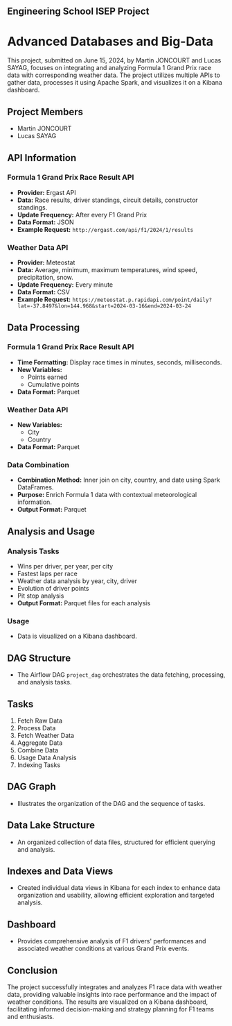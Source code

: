 ## Engineering School ISEP Project 

# Advanced Databases and Big-Data
This project, submitted on June 15, 2024, by Martin JONCOURT and Lucas SAYAG, focuses on integrating and analyzing Formula 1 Grand Prix race data with corresponding weather data. The project utilizes multiple APIs to gather data, processes it using Apache Spark, and visualizes it on a Kibana dashboard.

## Project Members
- Martin JONCOURT
- Lucas SAYAG

## API Information
### Formula 1 Grand Prix Race Result API
- **Provider:** Ergast API
- **Data:** Race results, driver standings, circuit details, constructor standings.
- **Update Frequency:** After every F1 Grand Prix
- **Data Format:** JSON
- **Example Request:** `http://ergast.com/api/f1/2024/1/results`

### Weather Data API
- **Provider:** Meteostat
- **Data:** Average, minimum, maximum temperatures, wind speed, precipitation, snow.
- **Update Frequency:** Every minute
- **Data Format:** CSV
- **Example Request:** `https://meteostat.p.rapidapi.com/point/daily?lat=-37.8497&lon=144.968&start=2024-03-16&end=2024-03-24`

## Data Processing
### Formula 1 Grand Prix Race Result API
- **Time Formatting:** Display race times in minutes, seconds, milliseconds.
- **New Variables:**
  - Points earned
  - Cumulative points
- **Data Format:** Parquet

### Weather Data API
- **New Variables:**
  - City
  - Country
- **Data Format:** Parquet

### Data Combination
- **Combination Method:** Inner join on city, country, and date using Spark DataFrames.
- **Purpose:** Enrich Formula 1 data with contextual meteorological information.
- **Output Format:** Parquet

## Analysis and Usage
### Analysis Tasks
- Wins per driver, per year, per city
- Fastest laps per race
- Weather data analysis by year, city, driver
- Evolution of driver points
- Pit stop analysis
- **Output Format:** Parquet files for each analysis

### Usage
- Data is visualized on a Kibana dashboard.

## DAG Structure
- The Airflow DAG `project_dag` orchestrates the data fetching, processing, and analysis tasks.

## Tasks
1. Fetch Raw Data
2. Process Data
3. Fetch Weather Data
4. Aggregate Data
5. Combine Data
6. Usage Data Analysis
7. Indexing Tasks

## DAG Graph
- Illustrates the organization of the DAG and the sequence of tasks.

## Data Lake Structure
- An organized collection of data files, structured for efficient querying and analysis.

## Indexes and Data Views
- Created individual data views in Kibana for each index to enhance data organization and usability, allowing efficient exploration and targeted analysis.

## Dashboard
- Provides comprehensive analysis of F1 drivers' performances and associated weather conditions at various Grand Prix events.

## Conclusion
The project successfully integrates and analyzes F1 race data with weather data, providing valuable insights into race performance and the impact of weather conditions. The results are visualized on a Kibana dashboard, facilitating informed decision-making and strategy planning for F1 teams and enthusiasts.
